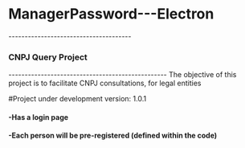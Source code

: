 # ManagerPassword---Electron
-------------------------------------- <h3>CNPJ Query Project</h3> -------------------------------------------------
The objective of this project is to facilitate CNPJ consultations, for legal entities


#Project under development
version: 1.0.1


<h4>-Has a login page</h4>
 <h4>-Each person will be pre-registered (defined within the code)</h4>

